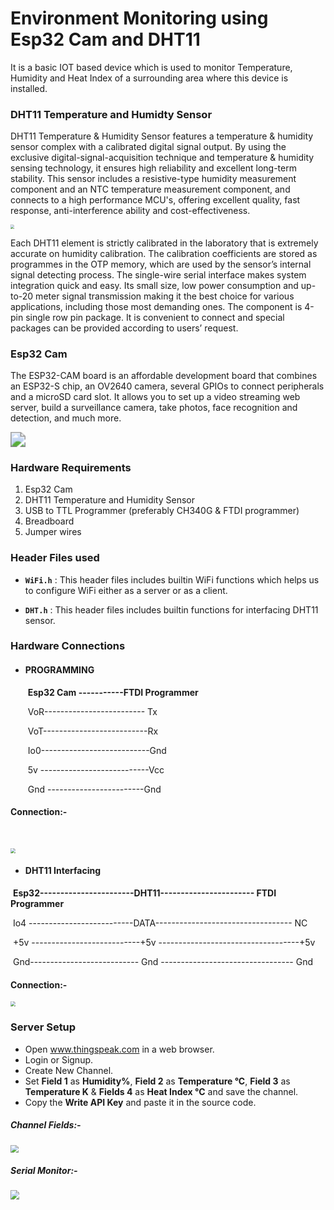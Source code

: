 # Environment Monitoring using Esp32 Cam and DHT11

It is a basic IOT based device which is used to monitor Temperature, Humidity and Heat Index of a surrounding area where this device is installed.

### DHT11 Temperature and Humidty Sensor

DHT11 Temperature & Humidity Sensor features a temperature & humidity sensor complex with a calibrated digital signal output. By using the exclusive digital-signal-acquisition technique and temperature & humidity sensing technology, it ensures high reliability and excellent long-term stability. This sensor includes a resistive-type humidity measurement component and an NTC temperature measurement component, and connects to a high performance  MCU's, offering excellent quality, fast response, anti-interference ability and cost-effectiveness.



<img src="images\DHT11.jpg" style="zoom:40%;" />



Each DHT11 element is strictly calibrated in the laboratory that is extremely accurate on humidity calibration. The calibration coefficients are stored as programmes in the OTP memory, which are used by the sensor’s internal signal detecting process. The single-wire serial interface makes system integration quick and easy. Its small size, low power consumption and up-to-20 meter signal transmission making it the best choice for various applications, including those most demanding ones. The component is 4-pin single row pin package. It is convenient to connect and special packages can be provided according to users’ request.



### Esp32 Cam

The ESP32-CAM board is an affordable development board that combines an ESP32-S chip, an OV2640 camera, several GPIOs to connect peripherals and a microSD card slot. It allows you to set up a video streaming web server, build a surveillance camera, take photos, face recognition and detection, and much more.



<img src="images\Esp32_cam.jfif" style="zoom:150%;" />





### Hardware Requirements

1. Esp32 Cam
2. DHT11 Temperature and Humidity Sensor
3. USB to TTL Programmer (preferably CH340G & FTDI programmer)
4. Breadboard
5. Jumper wires

### Header Files used

-  **`WiFi.h`** : This header files includes builtin WiFi functions which helps us to configure WiFi either as a  server or as a client.

-  **`DHT.h`** : This header files includes builtin functions for interfacing DHT11 sensor.

### Hardware Connections

- #### **PROGRAMMING**

  ​                                             **Esp32 Cam -----------FTDI Programmer**

  ​                                                   VoR------------------------- Tx

  ​                                                   VoT--------------------------Rx

  ​                                                   Io0---------------------------Gnd

  ​                                                    5v ---------------------------Vcc

  ​                                                   Gnd  ------------------------Gnd



####           Connection:-

​              

<img src="images\Esp32_Programming.jpg" style="zoom:50%;" />



- #### **DHT11 Interfacing**

​                                              **Esp32-----------------------DHT11----------------------- FTDI Programmer**

​                                                 Io4 --------------------------DATA---------------------------------- NC

​                                                +5v ---------------------------+5v  -----------------------------------+5v

​                                                Gnd--------------------------- Gnd --------------------------------- Gnd



####       **Connection**:-

<img src="images\DHT11_connection.jpg" style="zoom:50%;" />

### Server Setup



- Open www.thingspeak.com in a web browser.
- Login or Signup.
- Create New Channel.
- Set    **Field 1** as **Humidity%**,   **Field 2**  as **Temperature  °C**, **Field 3**  as **Temperature  K**  &  **Fields 4** as **Heat Index °C** and save the channel.
- Copy the **Write API Key** and paste it in the source code.



##### Channel Fields:-

<img src="images\1.png" style="zoom:80%;" />

##### Serial Monitor:-

<img src="images\2.png" style="zoom:90%;" />

### 


